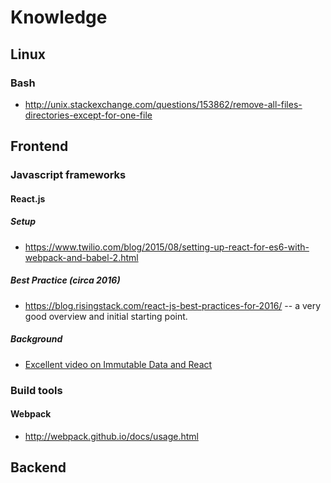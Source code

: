 # Knowledge

## Linux
### Bash
- http://unix.stackexchange.com/questions/153862/remove-all-files-directories-except-for-one-file


## Frontend

### Javascript frameworks

#### React.js
##### Setup
- https://www.twilio.com/blog/2015/08/setting-up-react-for-es6-with-webpack-and-babel-2.html

##### Best Practice (circa 2016)
- https://blog.risingstack.com/react-js-best-practices-for-2016/ -- a very good overview and initial starting point.

##### Background
- [Excellent video on Immutable Data and React](https://www.youtube.com/watch?v=I7IdS-PbEgI)

### Build tools

#### Webpack
- http://webpack.github.io/docs/usage.html

## Backend
